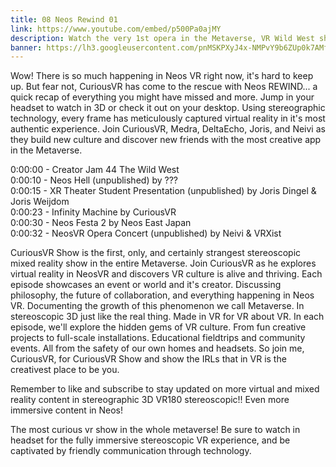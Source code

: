 ```yaml
---
title: 08 Neos Rewind 01
link: https://www.youtube.com/embed/p500Pa0ajMY
description: Watch the very 1st opera in the Metaverse, VR Wild West shootout, and flying Puppy Dogs
banner: https://lh3.googleusercontent.com/pnMSKPXyJ4x-NMPvY9b6ZUp0k7AMfvBbvZxSwoB9ssTm7ClFgJiSyB5tkdTu2NOfokmylM7npfYE5t6ePV50GgjdXG3tk2aBaoEBYEEP5UecMdR6SNTXgJqEE9HzACCSHfVWRtgjow=w2400
---
```

Wow! There is so much happening in Neos VR right now, it's hard to keep up. But fear not, CuriousVR has come to the rescue with Neos REWIND... a quick recap of everything you might have missed and more. Jump in your headset to watch in 3D or check it out on your desktop. Using stereographic technology, every frame has meticulously captured virtual reality in it's most authentic experience. Join CuriousVR, Medra, DeltaEcho, Joris, and Neivi as they build new culture and discover new friends with the most creative app in the Metaverse.

0:00:00 - Creator Jam 44 The Wild West\
0:00:10 - Neos Hell (unpublished) by ???\
0:00:15 - XR Theater Student Presentation (unpublished) by Joris Dingel & Joris Weijdom\
0:00:23 - Infinity Machine by CuriousVR\
0:00:30 - Neos Festa 2 by Neos East Japan\
0:00:32 - NeosVR Opera Concert (unpublished) by Neivi & VRXist


CuriousVR Show is the first, only, and certainly strangest stereoscopic mixed reality show in the entire Metaverse. Join CuriousVR as he explores virtual reality in NeosVR and discovers VR culture is alive and thriving. Each episode showcases an event or world and it's creator. Discussing philosophy, the future of collaboration, and everything happening in Neos VR. Documenting the growth of this phenomenon we call Metaverse. In stereoscopic 3D just like the real thing. Made in VR for VR about VR. In each episode, we'll explore the hidden gems of VR culture. From fun creative projects to full-scale installations. Educational fieldtrips and community events. All from the safety of our own homes and headsets. So join me, CuriousVR, for CuriousVR Show and show the IRLs that in VR is the creativest place to be you.

Remember to like and subscribe to stay updated on more virtual and mixed reality content in stereographic 3D VR180 stereoscopic!! Even more immersive content in Neos!

The most curious vr show in the whole metaverse!
Be sure to watch in headset for the fully immersive stereoscopic VR experience, and be captivated by friendly communication through technology.